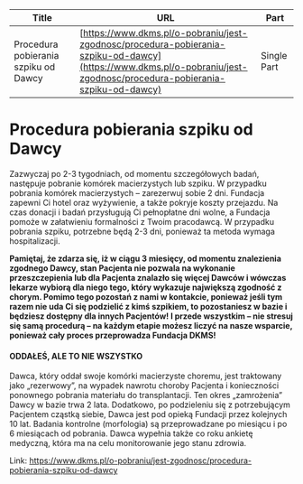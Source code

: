 | **Title**       | **URL**           | **Part**              |
|-----------------|-------------------|-----------------------|
| Procedura pobierania szpiku od Dawcy         | [https://www.dkms.pl/o-pobraniu/jest-zgodnosc/procedura-pobierania-szpiku-od-dawcy](https://www.dkms.pl/o-pobraniu/jest-zgodnosc/procedura-pobierania-szpiku-od-dawcy)    | Single Part          |

# Procedura pobierania szpiku od Dawcy

Zazwyczaj po 2\-3 tygodniach, od momentu szczegółowych badań, następuje pobranie komórek macierzystych lub szpiku. W przypadku pobrania komórek macierzystych – zarezerwuj sobie 2 dni. Fundacja zapewni Ci hotel oraz wyżywienie, a także pokryje koszty przejazdu. Na czas donacji i badań przysługują Ci pełnopłatne dni wolne, a Fundacja pomoże w załatwieniu formalności z Twoim pracodawcą. W przypadku pobrania szpiku, potrzebne będą 2\-3 dni, ponieważ ta metoda wymaga hospitalizacji.


**Pamiętaj, że zdarza się, iż w ciągu 3 miesięcy, od momentu znalezienia zgodnego Dawcy, stan Pacjenta nie pozwala na wykonanie przeszczepienia lub dla Pacjenta znalazło się więcej Dawców i wówczas lekarze wybiorą dla niego tego, który wykazuje największą zgodność z chorym. Pomimo tego pozostań z nami w kontakcie, ponieważ jeśli tym razem nie uda Ci się podzielić z kimś szpikiem, to pozostaniesz w bazie i będziesz dostępny dla innych Pacjentów! I przede wszystkim – nie stresuj się samą procedurą – na każdym etapie możesz liczyć na nasze wsparcie, ponieważ cały proces przeprowadza Fundacja DKMS!**


#### ODDAŁEŚ, ALE TO NIE WSZYSTKO


Dawca, który oddał swoje komórki macierzyste choremu, jest traktowany jako „rezerwowy”, na wypadek nawrotu choroby Pacjenta i konieczności ponownego pobrania materiału do transplantacji. Ten okres „zamrożenia” Dawcy w bazie trwa 2 lata. Dodatkowo, po podzieleniu się z potrzebującym Pacjentem cząstką siebie, Dawca jest pod opieką Fundacji przez kolejnych 10 lat. Badania kontrolne (morfologia) są przeprowadzane po miesiącu i po 6 miesiącach od pobrania. Dawca wypełnia także co roku ankietę medyczną, która ma na celu monitorowanie jego stanu zdrowia.



Link: https://www.dkms.pl/o-pobraniu/jest-zgodnosc/procedura-pobierania-szpiku-od-dawcy
